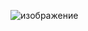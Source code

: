 ![изображение](https://github.com/AlexKennethMiles/bank_rest_spring/assets/71231321/a67c3084-50c7-4720-b677-823723e4724f)
